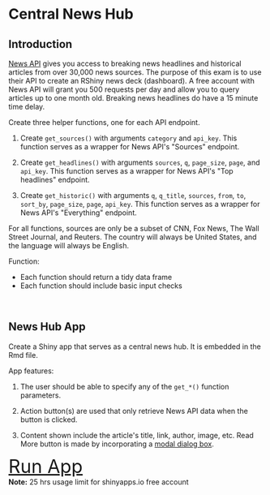 # Central News Hub

## Introduction

[News API](https://newsapi.org/) gives you access to breaking news headlines 
and historical articles from over 30,000 news sources. The purpose of this exam 
is to use their API to create an RShiny news deck (dashboard). A free account 
with News API will grant you 500 requests per day and allow you to query 
articles up to one month old. Breaking news headlines do have a 15 minute 
time delay.


Create three helper functions, one for each API endpoint. 

1. Create `get_sources()` with arguments `category` and `api_key`. This function
   serves as a wrapper for News API's "Sources" endpoint.

2. Create `get_headlines()` with arguments `sources`, `q`, `page_size`,
   `page`, and `api_key`. This function serves as a wrapper for News API's 
   "Top headlines" endpoint.
   
3. Create `get_historic()` with arguments `q`, `q_title`, `sources`, `from`,
   `to`, `sort_by`, `page_size`, `page`, `api_key`. This function serves
   as a wrapper for News API's "Everything" endpoint.
   
For all functions, sources are only be a subset of CNN, Fox News, 
The Wall Street Journal, and Reuters. The country will always be United States,
and the language will always be English.

Function:

- Each function should return a tidy data frame
- Each function should include basic input checks

<br/>

## News Hub App

Create a Shiny app that serves as a central news hub. It is embedded in the Rmd file.

App features:

1. The user should be able to specify any of the `get_*()` function parameters.

2. Action button(s) are used that only retrieve News API data when
   the button is clicked.
   
3. Content shown include the 
   article's title, link, author, image, etc. Read More button is made by incorporating a
   [modal dialog box](https://shiny.rstudio.com/reference/shiny/latest/modalDialog.html).


<a style="font-size:2.6em;" href="https://ziyuan-shen.shinyapps.io/Central_News_Hub/">Run App</a></br>
**Note:** 25 hrs usage limit for shinyapps.io free account